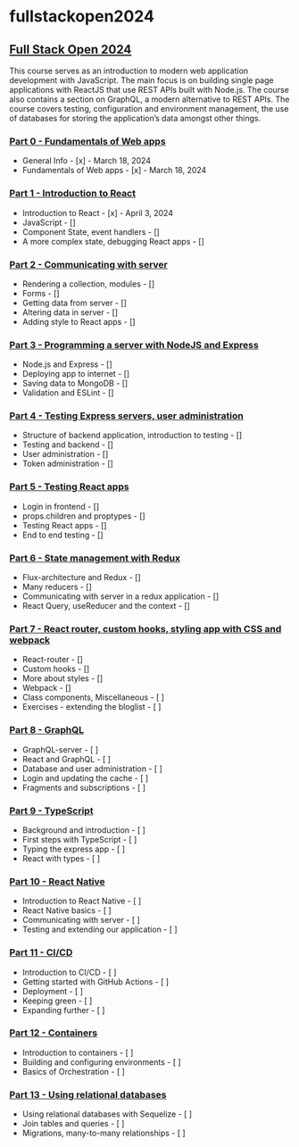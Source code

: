 # fullstackopen2024

## [Full Stack Open 2024](https://fullstackopen.com/en/)

This course serves as an introduction to modern web application development with JavaScript. The main focus is on building single page applications with ReactJS that use REST APIs built with Node.js. The course also contains a section on GraphQL, a modern alternative to REST APIs.
The course covers testing, configuration and environment management, the use of databases for storing the application’s data amongst other things.

### [Part 0 - Fundamentals of Web apps](https://fullstackopen.com/en/part0)

- General Info - [x] - March 18, 2024
- Fundamentals of Web apps - [x] - March 18, 2024

### [Part 1 - Introduction to React](https://fullstackopen.com/en/part1)

- Introduction to React - [x] - April 3, 2024
- JavaScript - []
- Component State, event handlers - []
- A more complex state, debugging React apps - []

### [Part 2 - Communicating with server](https://fullstackopen.com/en/part2)

- Rendering a collection, modules - []
- Forms - []
- Getting data from server - []
- Altering data in server - []
- Adding style to React apps - []

### [Part 3 - Programming a server with NodeJS and Express](https://fullstackopen.com/en/part3)

- Node.js and Express - []
- Deploying app to internet - []
- Saving data to MongoDB - []
- Validation and ESLint - []

### [Part 4 - Testing Express servers, user administration](https://fullstackopen.com/en/part4)

- Structure of backend application, introduction to testing - []
- Testing and backend - []
- User administration - []
- Token administration - []

### [Part 5 - Testing React apps](https://fullstackopen.com/en/part5)

- Login in frontend - []
- props.children and proptypes - []
- Testing React apps - []
- End to end testing - []

### [Part 6 - State management with Redux](https://fullstackopen.com/en/part6)

- Flux-architecture and Redux - []
- Many reducers - []
- Communicating with server in a redux application - []
- React Query, useReducer and the context - []

### [Part 7 - React router, custom hooks, styling app with CSS and webpack](https://fullstackopen.com/en/part7)

- React-router - []
- Custom hooks - []
- More about styles - []
- Webpack - []
- Class components, Miscellaneous - [ ]
- Exercises - extending the bloglist - [ ]

### [Part 8 - GraphQL](https://fullstackopen.com/en/part8)

- GraphQL-server - [ ]
- React and GraphQL - [ ]
- Database and user administration - [ ]
- Login and updating the cache - [ ]
- Fragments and subscriptions - [ ]

### [Part 9 - TypeScript](https://fullstackopen.com/en/part9)

- Background and introduction - [ ]
- First steps with TypeScript - [ ]
- Typing the express app - [ ]
- React with types - [ ]

### [Part 10 - React Native](https://fullstackopen.com/en/part10)

- Introduction to React Native - [ ]
- React Native basics - [ ]
- Communicating with server - [ ]
- Testing and extending our application - [ ]

### [Part 11 - CI/CD](https://fullstackopen.com/en/part11)

- Introduction to CI/CD - [ ]
- Getting started with GitHub Actions - [ ]
- Deployment - [ ]
- Keeping green - [ ]
- Expanding further - [ ]

### [Part 12 - Containers](https://fullstackopen.com/en/part12)

- Introduction to containers - [ ]
- Building and configuring environments - [ ]
- Basics of Orchestration - [ ]

### [Part 13 - Using relational databases](https://fullstackopen.com/en/part13)

- Using relational databases with Sequelize - [ ]
- Join tables and queries - [ ]
- Migrations, many-to-many relationships - [ ]
